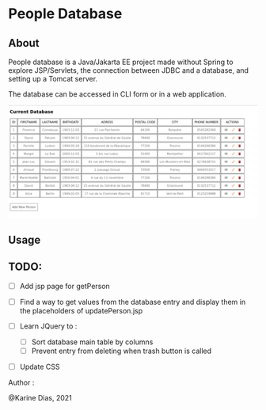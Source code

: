 # People Database

## About

People database is a Java/Jakarta EE project made without Spring to explore JSP/Servlets, the connection between JDBC and a database, and setting up a Tomcat server.

The database can be accessed in CLI form or in a web application.

![Overview](/img/snapshot_database.png)

## Usage



## TODO:

- [ ] Add jsp page for getPerson

- [ ] Find a way to get values from the database entry and display them in the placeholders of updatePerson.jsp

- [ ] Learn JQuery to :

    - [ ] Sort database main table by columns
    - [ ] Prevent entry from deleting when trash button is called

- [ ] Update CSS



Author :

@Karine Dias, 2021